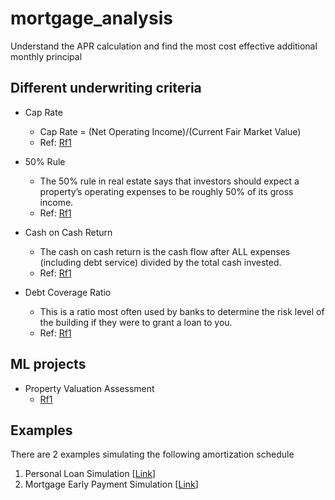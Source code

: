 # mortgage_analysis
Understand the APR calculation and find the most cost effective additional monthly principal

## Different underwriting criteria

- Cap Rate
    - Cap Rate = (Net Operating Income)/(Current Fair Market Value)
    - Ref: [Rf1](https://www.nolo.com/legal-encyclopedia/is-that-residential-real-estate-investment-property-worth-it.html)

- 50% Rule
    - The 50% rule in real estate says that investors should expect a property’s operating expenses to be roughly 50% of its gross income.
    - Ref: [Rf1](https://smartasset.com/investing/50-rule-real-estate)

- Cash on Cash Return
    - The cash on cash return is the cash flow after ALL expenses (including debt service) divided by the total cash invested.
    - Ref: [Rf1](https://www.biggerpockets.com/blog/amazing-apartment-deals)

- Debt Coverage Ratio
    - This is a ratio most often used by banks to determine the risk level of the building if they were to grant a loan to you.
    - Ref: [Rf1](https://www.biggerpockets.com/blog/amazing-apartment-deals)

## ML projects
- Property Valuation Assessment
    - [Rf1](https://pub.towardsai.net/how-to-tell-if-properties-are-under-overvalued-like-a-data-scientist-311a31629186)

## Examples
There are 2 examples simulating the following amortization schedule
1. Personal Loan Simulation [[Link](/examples/loan_payment_schedule_personal_loan.ipynb)]
2. Mortgage Early Payment Simulation [[Link](/examples/loan_payment_schedule_mortgage.ipynb)]